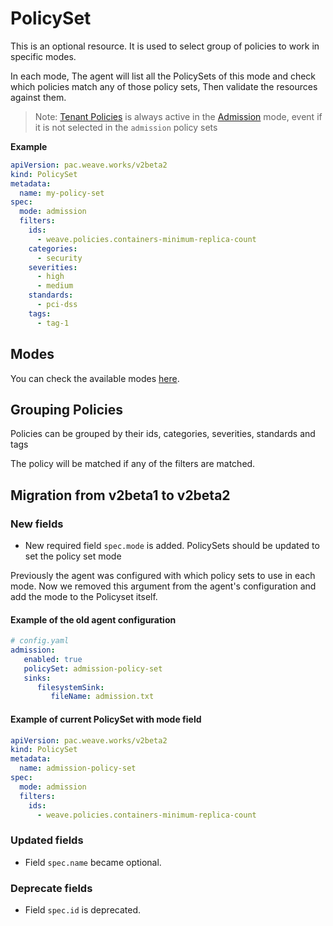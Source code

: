# PolicySet

This is an optional resource. It is used to select group of policies to work in specific modes.

In each mode, The agent will list all the PolicySets of this mode and check which policies match any of those policy sets, Then validate the resources against them.

> Note: [Tenant Policies](./policy.md#tenant-policy) is always active in the [Admission](./README.md#admission) mode, event if it is not selected in the `admission` policy sets

**Example**
```yaml
apiVersion: pac.weave.works/v2beta2
kind: PolicySet
metadata:
  name: my-policy-set
spec:
  mode: admission
  filters:
    ids:
      - weave.policies.containers-minimum-replica-count
    categories:
      - security
    severities:
      - high
      - medium
    standards:
      - pci-dss
    tags:
      - tag-1  
```

## Modes

You can check the available modes [here](./README.md).

## Grouping Policies

Policies can be grouped by their ids, categories, severities, standards and tags

The policy will be matched if any of the filters are matched.


## Migration from v2beta1 to v2beta2

### New fields
- New required field `spec.mode` is added. PolicySets should be updated to set the policy set mode

Previously the agent was configured with which policy sets to use in each mode. Now we removed this argument from the agent's configuration and
add the mode to the Policyset itself. 

#### Example of the old agent configuration

```yaml
# config.yaml
admission:
   enabled: true
   policySet: admission-policy-set
   sinks:
      filesystemSink:
         fileName: admission.txt
```

#### Example of current PolicySet with mode field

```yaml
apiVersion: pac.weave.works/v2beta2
kind: PolicySet
metadata:
  name: admission-policy-set
spec:
  mode: admission
  filters:
    ids:
      - weave.policies.containers-minimum-replica-count
```


### Updated fields
- Field `spec.name` became optional.

### Deprecate fields
- Field `spec.id` is deprecated.
